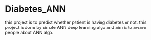 # Diabetes_ANN
this project is to predict whether patient is having diabetes or not.  this project is done by simple ANN deep learning algo and aim is to aware people about ANN algo.
